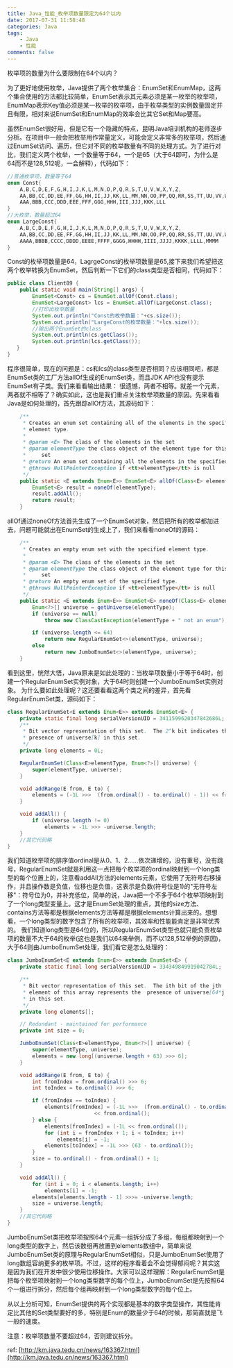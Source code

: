 ```yaml
---
title: Java_性能_枚举项数量限定为64个以内
date: 2017-07-31 11:58:48
categories: Java
tags:
    - Java
    - 性能
comments: false
---
```


枚举项的数量为什么要限制在64个以内？

<!-- more -->

为了更好地使用枚举，Java提供了两个枚举集合：EnumSet和EnumMap，这两个集合使用的方法都比较简单，EnumSet表示其元素必须是某一枚举的枚举项，EnumMap表示Key值必须是某一枚举的枚举项，由于枚举类型的实例数量固定并且有限，相对来说EnumSet和EnumMap的效率会比其它Set和Map要高。

虽然EnumSet很好用，但是它有一个隐藏的特点，昆明Java培训机构的老师逐步分析。在项目中一般会把枚举用作常量定义，可能会定义非常多的枚举项，然后通过EnumSet访问、遍历，但它对不同的枚举数量有不同的处理方式。为了进行对比，我们定义两个枚举，一个数量等于64，一个是65（大于64即可，为什么是64而不是128,512呢，一会解释），代码如下：
```java
//普通枚举项，数量等于64
enum Const{
    A,B,C,D,E,F,G,H,I,J,K,L,M,N,O,P,Q,R,S,T,U,V,W,X,Y,Z,
    AA,BB,CC,DD,EE,FF,GG,HH,II,JJ,KK,LL,MM,NN,OO,PP,QQ,RR,SS,TT,UU,VV,WW,XX,YY,ZZ,
    AAA,BBB,CCC,DDD,EEE,FFF,GGG,HHH,III,JJJ,KKK,LLL
}
//大枚举，数量超过64
enum LargeConst{
    A,B,C,D,E,F,G,H,I,J,K,L,M,N,O,P,Q,R,S,T,U,V,W,X,Y,Z,
    AA,BB,CC,DD,EE,FF,GG,HH,II,JJ,KK,LL,MM,NN,OO,PP,QQ,RR,SS,TT,UU,VV,WW,XX,YY,ZZ,
    AAAA,BBBB,CCCC,DDDD,EEEE,FFFF,GGGG,HHHH,IIII,JJJJ,KKKK,LLLL,MMMM
}
```
Const的枚举项数量是64，LagrgeConst的枚举项数量是65,接下来我们希望把这两个枚举转换为EnumSet，然后判断一下它们的class类型是否相同，代码如下：
```java
public class Client89 {
    public static void main(String[] args) {
        EnumSet<Const> cs = EnumSet.allOf(Const.class);
        EnumSet<LargeConst> lcs = EnumSet.allOf(LargeConst.class);
        //打印出枚举数量
        System.out.println("Const的枚举数量："+cs.size());
        System.out.println("LargeConst的枚举数量："+lcs.size());
        //输出两个EnumSet的class
        System.out.println(cs.getClass());
        System.out.println(lcs.getClass());
   }
}
```
程序很简单，现在的问题是：cs和lcs的class类型是否相同？应该相同吧，都是EnumSet类的工厂方法allOf生成的EnumSet类，而且JDK API也没有提示EnumSet有子类。我们来看看输出结果：
很遗憾，两者不相等。就差一个元素，两者就不相等了？确实如此，这也是我们重点关注枚举项数量的原因。先来看看Java是如何处理的，首先跟踪allOf方法，其源码如下：
```java
    /**
     * Creates an enum set containing all of the elements in the specified
     * element type.
     *
     * @param <E> The class of the elements in the set
     * @param elementType the class object of the element type for this enum
     *     set
     * @return An enum set containing all the elements in the specified type.
     * @throws NullPointerException if <tt>elementType</tt> is null
     */
    public static <E extends Enum<E>> EnumSet<E> allOf(Class<E> elementType) {
        EnumSet<E> result = noneOf(elementType);
        result.addAll();
        return result;
    }
```
allOf通过noneOf方法首先生成了一个EnumSet对象，然后把所有的枚举都加进去，问题可能就出在EnumSet的生成上了，我们来看看noneOf的源码：
```java
    /**
     * Creates an empty enum set with the specified element type.
     *
     * @param <E> The class of the elements in the set
     * @param elementType the class object of the element type for this enum
     *     set
     * @return An empty enum set of the specified type.
     * @throws NullPointerException if <tt>elementType</tt> is null
     */
    public static <E extends Enum<E>> EnumSet<E> noneOf(Class<E> elementType) {
        Enum<?>[] universe = getUniverse(elementType);
        if (universe == null)
            throw new ClassCastException(elementType + " not an enum");

        if (universe.length <= 64)
            return new RegularEnumSet<>(elementType, universe);
        else
            return new JumboEnumSet<>(elementType, universe);
    }
```

看到这里，恍然大悟，Java原来是如此处理的：当枚举项数量小于等于64时，创建一个RegularEnumSet实例对象，大于64时则创建一个JumboEnumSet实例对象。
为什么要如此处理呢？这还要看看这两个类之间的差异，首先看RegularEnumSet类，源码如下：
```java
class RegularEnumSet<E extends Enum<E>> extends EnumSet<E> {
    private static final long serialVersionUID = 3411599620347842686L;
    /**
     * Bit vector representation of this set.  The 2^k bit indicates the
     * presence of universe[k] in this set.
     */
    private long elements = 0L;

    RegularEnumSet(Class<E>elementType, Enum<?>[] universe) {
        super(elementType, universe);
    }

    void addRange(E from, E to) {
        elements = (-1L >>>  (from.ordinal() - to.ordinal() - 1)) << from.ordinal();
    }

    void addAll() {
        if (universe.length != 0)
            elements = -1L >>> -universe.length;
    }
    //其它代码略
}
```
我们知道枚举项的排序值ordinal是从0、1、2......依次递增的，没有重号，没有跳号，RegularEnumSet就是利用这一点把每个枚举项的ordinal映射到一个long类型的每个位置上的，注意看addAll方法的elements元素，它使用了无符号右移操作，并且操作数是负值，位移也是负值，这表示是负数(符号位是1)的"无符号左移"：符号位为0，并补充低位，简单的说，Java把一个不多于64个枚举项映射到了一个long类型变量上。这才是EnumSet处理的重点，其他的size方法、contains方法等都是根据elements方法等都是根据elements计算出来的。想想看，一个long类型的数字包含了所有的枚举项，其效率和性能能肯定是非常优秀的。
我们知道long类型是64位的，所以RegularEnumSet类型也就只能负责枚举项的数量不大于64的枚举(这也是我们以64来举例，而不以128,512举例的原因)，大于64则由JumboEnumSet处理，我们看它是怎么处理的：
```java
class JumboEnumSet<E extends Enum<E>> extends EnumSet<E> {
    private static final long serialVersionUID = 334349849919042784L;

    /**
     * Bit vector representation of this set.  The ith bit of the jth
     * element of this array represents the  presence of universe[64*j +i]
     * in this set.
     */
    private long elements[];

    // Redundant - maintained for performance
    private int size = 0;

    JumboEnumSet(Class<E>elementType, Enum<?>[] universe) {
        super(elementType, universe);
        elements = new long[(universe.length + 63) >>> 6];
    }

    void addRange(E from, E to) {
        int fromIndex = from.ordinal() >>> 6;
        int toIndex = to.ordinal() >>> 6;

        if (fromIndex == toIndex) {
            elements[fromIndex] = (-1L >>>  (from.ordinal() - to.ordinal() - 1))
                            << from.ordinal();
        } else {
            elements[fromIndex] = (-1L << from.ordinal());
            for (int i = fromIndex + 1; i < toIndex; i++)
                elements[i] = -1;
            elements[toIndex] = -1L >>> (63 - to.ordinal());
        }
        size = to.ordinal() - from.ordinal() + 1;
    }

    void addAll() {
        for (int i = 0; i < elements.length; i++)
            elements[i] = -1;
        elements[elements.length - 1] >>>= -universe.length;
        size = universe.length;
    }
    //其它代码略
}
```
JumboEnumSet类把枚举项按照64个元素一组拆分成了多组，每组都映射到一个long类型的数字上，然后该数组再放置到elements数组中，简单来说JumboEnumSet类的原理与RegularEnumSet相似，只是JumboEnumSet使用了long数组容纳更多的枚举项。不过，这样的程序看着会不会觉得郁闷呢？其实这是因为我们在开发中很少使用位移操作。大家可以这样理解：RegularEnumSet是把每个枚举项映射到一个long类型数字的每个位上，JumboEnumSet是先按照64个一组进行拆分，然后每个组再映射到一个long类型数字的每个位上。

从以上分析可知，EnumSet提供的两个实现都是基本的数字类型操作，其性能肯定比其他的Set类型要好的多，特别是Enum的数量少于64的时候，那简直就是飞一般的速度。

注意：枚举项数量不要超过64，否则建议拆分。


ref:
[http://km.java.tedu.cn/news/163367.html](http://km.java.tedu.cn/news/163367.html)


